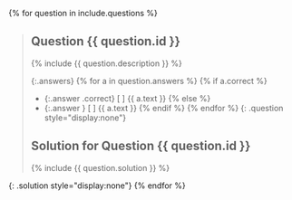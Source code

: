 
{% for question in include.questions %}
> ## Question {{ question.id }}
> 
> {% include {{ question.description }} %}
>
>{:.answers}
> {% for a in question.answers %}
>  {% if a.correct %}
>- {:.answer .correct} [ ] {{ a.text }}
>  {% else %}
>- {:.answer } [ ] {{ a.text }}
>  {% endif %}
> {% endfor %}
{: .question style="display:none"}
> ## Solution for Question {{ question.id }}
> 
> {% include {{ question.solution }} %}
>
{: .solution style="display:none"}
{% endfor %}

<script type="text/javascript">
  {% include quiz.js %}

  startQuiz({{ include.totalQuestionCount }}, {{ include.quizQuestionCount }});
</script>